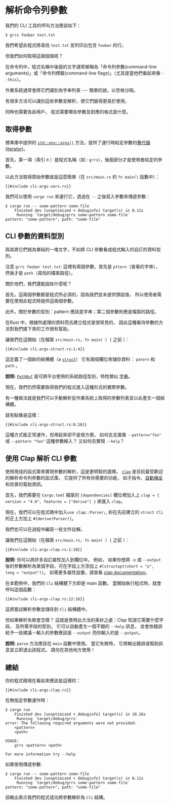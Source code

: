 # 解析命令列參數

我們的 CLI 工具的呼叫方法應該如下：

```console
$ grrs foobar test.txt
```

我們希望此程式將尋找 `test.txt` 並列印出包含 `foobar` 的行。 

但我們如何取得這兩個值呢？

在命令列中，程式名稱中後面的文字通常被稱為「命令列參數(command-line arguments)」或「命令列標籤(command-line flags)」（尤其是當他們看起來像 `--this`）。 

作業系統通常會將它們識別為字串列表 --- 簡單的說，以空格分隔。

有很多方法可以識別這些參數並解析，使它們變得更易於使用。 

同時也需要告訴用戶， 程式需要哪些參數及對應的格式是什麼。

## 取得參數

標準庫中提供的 [`std::env::args()`] 方法，提供了運行時給定參數的[疊代器(iterator)]。 

首先，第一項（索引 `0` ）是程式名稱（如 : `grrs`），後面部分才是使用者給定的參數。

[`std::env::args()`]: https://doc.rust-lang.org/1.39.0/std/env/fn.args.html
[疊代器(iterator)]: https://doc.rust-lang.org/1.39.0/std/iter/index.html

以此方法取得原始參數就是這麼簡單（在 `src/main.rs` 的 `fn main()` 函數中）：

```rust,ignore
{{#include cli-args-vars.rs}}
```

我們可以使用 `cargo run` 來運行它，透過在 `--` 之後寫入參數來傳遞參數：

```console
$ cargo run -- some-pattern some-file
    Finished dev [unoptimized + debuginfo] target(s) in 0.11s
     Running `target/debug/grrs some-pattern some-file`
pattern: "some-pattern", path: "some-file"
```

## CLI 參數的資料型別

與其將它們視為單純的一堆文字，不如將 CLI 參數看成程式輸入的自訂的資料型別。

注意 `grrs foobar test.txt`:
這裡有兩個參數，首先是 `pttern`（查看的字串）， 然後才是 `path`（尋找的檔案路徑）。

關於他們，我們還能說些什麼呢？

首先，這兩個參數都是程式所必須的，因為我們並未提供預設值， 所以使用者需要在使用此程式時提供這兩個參數。 

此外，關於參數的型別：pattern 應該是字串；第二個參數則應是檔案的路徑。

在Rust 中，根據所處理的資料而去建立程式是很常見的， 因此這種看待參數的方法對我們接下來的工作很有幫助。

讓我們在這開始（在檔案 `src/main.rs`，`fn main( ) {` 之前 ）：

```rust,ignore
{{#include cli-args-struct.rs:1:4}}
```

這定義了一個新的結構體（a [`struct`]）
它有兩個欄位來儲存資料： `patern` 和 `path` 。

[`struct`]: https://doc.rust-lang.org/1.39.0/book/ch05-00-structs.html

<aside>

**說明:**
[`PathBuf`] 是可跨平台使用的系統路徑型別，特性類似 [字串][`String`]。

[`PathBuf`]: https://doc.rust-lang.org/1.39.0/std/path/struct.PathBuf.html
[`String`]: https://doc.rust-lang.org/1.39.0/std/string/struct.String.html

</aside>

現在，我們仍然需要取得我們的程式進入這種形式的實際參數。

有一種做法就是我們可以手動解析從作業系統上取得的參數列表並以此產生一個結構體。

就有點像是這樣：

```rust,ignore
{{#include cli-args-struct.rs:6:16}}
```

這種方式能正常運作，但用起來卻不是很方便。 
如何去支援像 `--pattern="foo"` 或 `--pattern "foo"` 這種參數輸入？ 
又如何去實現 `--help`？

## 使用 Clap 解析 CLI 參數

使用現成的函式庫來實現參數的解析，這是更明智的選擇。 
[`clap`] 是目前最受歡迎的解析命令列參數的函式庫。 
它提供了所有你需要的功能， 如子指令、[自動補全][shell completions] 和完善的幫助資訊。

[`clap`]: https://docs.rs/clap/
[shell completions]: https://docs.rs/clap_complete/

首先，我們需要在 `Cargo.toml` 檔案的 `[dependencies]` 欄位裡加入上 `clap = { version = "4.0", features = ["derive"] }` 來匯入 `clap`。

現在，我們可以在程式碼中加入`use clap::Parser;`,
和在先前建立的 `struct Cli` 的正上方加上 `#[derive(Parser)]`。

我們也可以在過程中編寫一些文件註解。

讓我們在這開始（在檔案 `src/main.rs`，`fn main( ) {` 之前 ）：

```rust,ignore
{{#include cli-args-clap.rs:1:10}}
```

<aside class="node">

**說明:**
你可以將許多自訂屬性加入到欄位中。 
例如，
如果你想將 `-o` 或 `--output` 後的參數解析為某個字段，可在字段上方添加上 `#[structopt(short = "o", long = "output")]`。 
如需更多屬性設置，請查看 [clap documentation][`clap`]。

</aside>

在本範例中，我們的 `Cli` 結構體下方即是 main 函數。 
當開始執行程式時，就會呼叫這個函數：

```rust,ignore
{{#include cli-args-clap.rs:12:16}}
```

這將嘗試解析參數並儲存到 `Cli` 結構體中。

但如果解析失敗會怎樣？ 
這就是使用此方法的美妙之處：Clap 知道它需要什麼字段， 及所需字段的型別。 
它可以自動產生一個不錯的 `--help` 訊息， 並會依錯誤給予一些建議－輸入的參數應該是 `--output` 而你輸入的是 `--putput`。

<aside class="note">

**說明:**
`parse` 方法應該在 `main` 函數中使用。
當它失敗時，
它將輸出錯誤或幫助訊息並立即退出該程式。
請勿在其他地方使用！

</aside>

## 總結

你的程式碼現在看起來應該是這樣的：

```rust,ignore
{{#include cli-args-clap.rs}}
```

在無指定參數運作時：

```console
$ cargo run
    Finished dev [unoptimized + debuginfo] target(s) in 10.16s
     Running `target/debug/grrs`
error: The following required arguments were not provided:
    <pattern>
    <path>

USAGE:
    grrs <pattern> <path>

For more information try --help
```

如果使用傳遞參數:

```console
$ cargo run -- some-pattern some-file
    Finished dev [unoptimized + debuginfo] target(s) in 0.11s
     Running `target/debug/grrs some-pattern some-file`
pattern: "some-pattern", path: "some-file"
```

該輸出表示我們的程式成功將參數解析為 `Cli` 結構。
